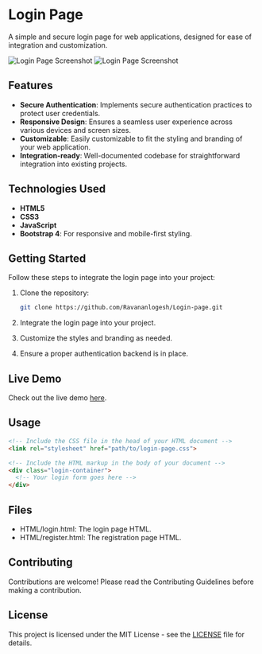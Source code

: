 # Login Page

A simple and secure login page for web applications, designed for ease of integration and customization.

![Login Page Screenshot](./images/pic1.png)
![Login Page Screenshot](./images/pic2.png)

## Features

- **Secure Authentication**: Implements secure authentication practices to protect user credentials.
- **Responsive Design**: Ensures a seamless user experience across various devices and screen sizes.
- **Customizable**: Easily customizable to fit the styling and branding of your web application.
- **Integration-ready**: Well-documented codebase for straightforward integration into existing projects.

## Technologies Used

- **HTML5**
- **CSS3**
- **JavaScript**
- **Bootstrap 4**: For responsive and mobile-first styling.

## Getting Started

Follow these steps to integrate the login page into your project:

1. Clone the repository:

    ```bash
    git clone https://github.com/Ravananlogesh/Login-page.git
    ```

2. Integrate the login page into your project.

3. Customize the styles and branding as needed.

4. Ensure a proper authentication backend is in place.

## Live Demo

Check out the live demo [here](https://ravananlogesh.github.io/Login-page/html/login.html).

## Usage

```html
<!-- Include the CSS file in the head of your HTML document -->
<link rel="stylesheet" href="path/to/login-page.css">

<!-- Include the HTML markup in the body of your document -->
<div class="login-container">
  <!-- Your login form goes here -->
</div>
```
## Files
- HTML/login.html: The login page HTML.
- HTML/register.html: The registration page HTML.
## Contributing

Contributions are welcome! Please read the Contributing Guidelines before making a contribution.
## License

This project is licensed under the MIT License - see the [LICENSE](License) file for details.
